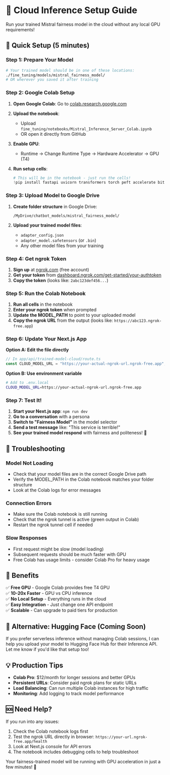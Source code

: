 # 🚀 Cloud Inference Setup Guide

Run your trained Mistral fairness model in the cloud without any local GPU requirements!

## 🎯 Quick Setup (5 minutes)

### Step 1: Prepare Your Model
```bash
# Your trained model should be in one of these locations:
./fine_tuning/models/mistral_fairness_model/
# OR wherever you saved it after training
```

### Step 2: Google Colab Setup

1. **Open Google Colab**: Go to [colab.research.google.com](https://colab.research.google.com)

2. **Upload the notebook**: 
   - Upload `fine_tuning/notebooks/Mistral_Inference_Server_Colab.ipynb`
   - OR open it directly from GitHub

3. **Enable GPU**:
   - Runtime → Change Runtime Type → Hardware Accelerator → GPU (T4)

4. **Run setup cells**:
   ```python
   # This will be in the notebook - just run the cells!
   !pip install fastapi uvicorn transformers torch peft accelerate bitsandbytes pyngrok
   ```

### Step 3: Upload Model to Google Drive

1. **Create folder structure** in Google Drive:
   ```
   /MyDrive/chatbot_models/mistral_fairness_model/
   ```

2. **Upload your trained model files**:
   - `adapter_config.json`
   - `adapter_model.safetensors` (or `.bin`)
   - Any other model files from your training

### Step 4: Get ngrok Token

1. **Sign up** at [ngrok.com](https://ngrok.com) (free account)
2. **Get your token** from [dashboard.ngrok.com/get-started/your-authtoken](https://dashboard.ngrok.com/get-started/your-authtoken)
3. **Copy the token** (looks like: `2abc123def456...`)

### Step 5: Run the Colab Notebook

1. **Run all cells** in the notebook
2. **Enter your ngrok token** when prompted
3. **Update the MODEL_PATH** to point to your uploaded model
4. **Copy the ngrok URL** from the output (looks like: `https://abc123.ngrok-free.app`)

### Step 6: Update Your Next.js App

**Option A: Edit the file directly**
```typescript
// In app/api/trained-model-cloud/route.ts
const CLOUD_MODEL_URL = "https://your-actual-ngrok-url.ngrok-free.app";
```

**Option B: Use environment variable**
```bash
# Add to .env.local
CLOUD_MODEL_URL=https://your-actual-ngrok-url.ngrok-free.app
```

### Step 7: Test It!

1. **Start your Next.js app**: `npm run dev`
2. **Go to a conversation** with a persona
3. **Switch to "Fairness Model"** in the model selector
4. **Send a test message** like: "This service is terrible!"
5. **See your trained model respond** with fairness and politeness! 🎉

## 🔧 Troubleshooting

### Model Not Loading
- Check that your model files are in the correct Google Drive path
- Verify the MODEL_PATH in the Colab notebook matches your folder structure
- Look at the Colab logs for error messages

### Connection Errors
- Make sure the Colab notebook is still running
- Check that the ngrok tunnel is active (green output in Colab)
- Restart the ngrok tunnel cell if needed

### Slow Responses
- First request might be slow (model loading)
- Subsequent requests should be much faster with GPU
- Free Colab has usage limits - consider Colab Pro for heavy usage

## 🌟 Benefits

✅ **Free GPU** - Google Colab provides free T4 GPU  
✅ **10-20x Faster** - GPU vs CPU inference  
✅ **No Local Setup** - Everything runs in the cloud  
✅ **Easy Integration** - Just change one API endpoint  
✅ **Scalable** - Can upgrade to paid tiers for production  

## 🔄 Alternative: Hugging Face (Coming Soon)

If you prefer serverless inference without managing Colab sessions, I can help you upload your model to Hugging Face Hub for their Inference API. Let me know if you'd like that setup too!

## 💡 Production Tips

- **Colab Pro**: $12/month for longer sessions and better GPUs
- **Persistent URLs**: Consider paid ngrok plans for static URLs
- **Load Balancing**: Can run multiple Colab instances for high traffic
- **Monitoring**: Add logging to track model performance

## 🆘 Need Help?

If you run into any issues:
1. Check the Colab notebook logs first
2. Test the ngrok URL directly in browser: `https://your-url.ngrok-free.app/health`
3. Look at Next.js console for API errors
4. The notebook includes debugging cells to help troubleshoot

Your fairness-trained model will be running with GPU acceleration in just a few minutes! 🚀 